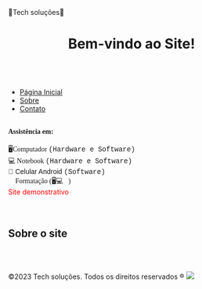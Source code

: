<head>🚀Tech soluções🚀 <head>
    
</head> <body>
    <header>
     <h1>Bem-vindo ao Site!</h1>
    </header> <nav>
        <ul>   
            <br  >
<li><a href="#">Página
            Inicial</a></li> <li><a
            href="#">Sobre</a></li> <li><a
            href="#">Contato</a></li>
        </ul> </nav> <main>
        <section> 
            <br  >
            <font face="Times new roman"><strong>Assistência em:  </strong> </font> <br />
            <br />
            <font face="Times new roman"> 🖥️Computador <font face="Courier">(Hardware e Software) </font> </font> <br />    
            <font face="Times new roman"> 💻 Notebook <font face="Courier">(Hardware e Software) </font> </font> <br />    
       <font face="Arial">📱 Celular Android <font face="Courier">(Software) </font> </font> <br /> 
  <font face="Times new roman">💽 Formatação (🖥️💻📱)</font> <br />    
            <font color="#FF0000">Site demonstrativo</font>
 <footer>
<br>
     <br>
<h2> <font>Sobre o site </font> </h2>
       <br  />
       <br  />
<p>&copy;2023 Tech soluções. Todos
    os direitos reservados ®     <img src=/data/data/com.termux/files/home/cison/imagens/seguranca.png/>    </p>   </footer>
